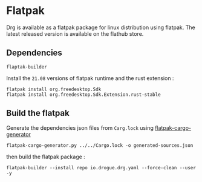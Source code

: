 # Flatpak

Drg is available as a flatpak package for linux distribution using flatpak.
The latest released version is available on the flathub store.


## Dependencies

`flaptak-builder`

Install the `21.08` versions of flatpak runtime and the rust extension :
```
flatpak install org.freedesktop.Sdk
flatpak install org.freedesktop.Sdk.Extension.rust-stable
```

## Build the flatpak
Generate the dependencies json files from `Carg.lock` using [flatpak-cargo-generator](https://github.com/flatpak/flatpak-builder-tools/blob/master/cargo/flatpak-cargo-generator.py)
```
flatpak-cargo-generator.py ../../Cargo.lock -o generated-sources.json
```
then build the flatpak package :
```
flatpak-builder --install repo io.drogue.drg.yaml --force-clean --user -y
```